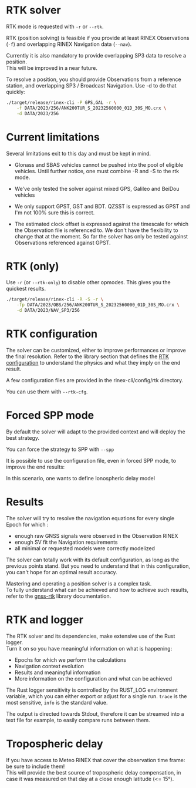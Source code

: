 RTK solver
==========

RTK mode is requested with `-r` or `--rtk`.

RTK (position solving) is feasible if you provide at least RINEX Observations
(`-f`) and overlapping RINEX Navigation data (`--nav`).

Currently it is also mandatory to provide overlapping SP3 data to resolve a position.  
This will be improved in a near future.

To resolve a position, you should provide Observations from a reference station,
and overlapping SP3 / Broadcast Navigation. Use -d to do that quickly:

```bash
./target/release/rinex-cli -P GPS,GAL -r \
    -f DATA/2023/256/ANK200TUR_S_20232560000_01D_30S_MO.crx \
    -d DATA/2023/256
```

Current limitations
===================

Several limitations exit to this day and must be kept in mind.

- Glonass and SBAS vehicles cannot be pushed into the pool of eligible vehicles.
Until further notice, one must combine -R and -S to the rtk mode.

- We've only tested the solver against mixed GPS, Galileo and BeiDou vehicles

- We only support GPST, GST and BDT. QZSST is expressed as GPST and I'm not 100% sure this
is correct. 

- The estimated clock offset is expressed against the timescale for which the Observation file is referenced to.
We don't have the flexibility to change that at the moment. 
So far the solver has only be tested against Observations referenced against GPST.

RTK (only)
==========

Use `-r` (or `--rtk-only`) to disable other opmodes. This gives you the quickest results.

```bash
./target/release/rinex-cli -R -S -r \
    -fp DATA/2023/OBS/256/ANK200TUR_S_20232560000_01D_30S_MO.crx \
    -d DATA/2023/NAV_SP3/256
```

RTK configuration
=================

The solver can be customized, either to improve performances
or improve the final resolution. Refer to the library section
that defines the [RTK configuration](https://github.com/georust/rinex/gnss-rtk/doc/cfg.md)
to understand the physics and what they imply on the end result.

A few configuration files are provided in the rinex-cli/config/rtk directory. 

You can use them with `--rtk-cfg`.

Forced SPP mode
===============

By default the solver will adapt to the provided context and will deploy the best strategy.

You can force the strategy to SPP with `--spp` 

It is possible to use the configuration file, even in forced SPP mode, to improve the end results:

In this scenario, one wants to define Ionospheric delay model

Results
=======

The solver will try to resolve the navigation equations for every single Epoch
for which :

* enough raw GNSS signals were observed in the Observation RINEX
* enough SV fit the Navigation requirements
* all minimal or requested models were correctly modelized

The solver can totally work with its default configuration, as long as the previous points stand.
But you need to understand that in this configuration, you can't hope for an optimal result accuracy.

Mastering and operating a position solver is a complex task.  
To fully understand what can be achieved and how to achieve such results,
refer to the [gnss-rtk](../gnss-rtk/README.md) library documentation.

RTK and logger
==============

The RTK solver and its dependencies, make extensive use of the Rust logger.  
Turn it on so you have meaningful information on what is happening:

- Epochs for which we perform the calculations
- Navigation context evolution
- Results and meaningful information
- More information on the configuration and what can be achieved

The Rust logger sensitivity is controlled by the RUST\_LOG environment variable,
which you can either export or adjust for a single run. `trace` is the most sensitive,
`info` is the standard value.

The output is directed towards Stdout, therefore it can be streamed into a text file for example,
to easily compare runs between them.

Tropospheric delay
==================

If you have access to Meteo RINEX that cover the observation time frame: be sure to include them!  
This will provide the best source of tropospheric delay compensation, in case it was measured on that day 
at a close enough latitude (<= 15°).
